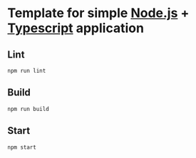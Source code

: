 # Template for simple [Node.js](http://nodejs.org/) + [Typescript](https://www.typescriptlang.org/) application

## Lint
`
npm run lint
`

## Build
`
npm run build
`

## Start
`
npm start
`
